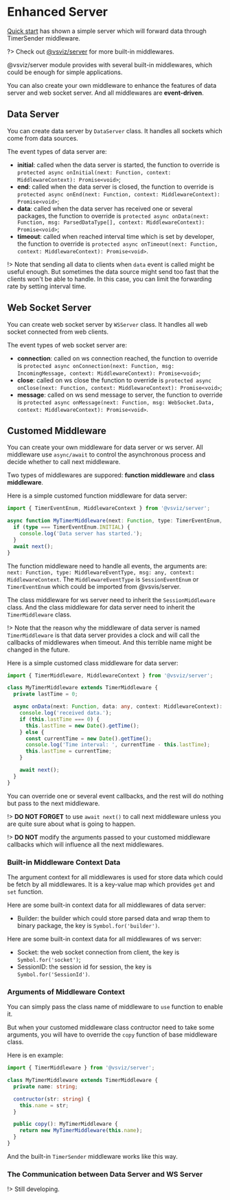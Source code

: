 # Enhanced Server

[Quick start](quickstart.md) has shown a simple server which will forward data through TimerSender middleware.

?> Check out [@vsviz/server](server.md) for more built-in middlewares.

@vsviz/server module provides with several built-in middlewares, which could be enough for simple applications.

You can also create your own middleware to enhance the features of data server and web socket server. And all middlewares are **event-driven**.

## Data Server

You can create data server by `DataServer` class. It handles all sockets which come from data sources. 

The event types of data server are:
 - **initial**: called when the data server is started, the function to override is `protected async onInitial(next: Function, context: MiddlewareContext): Promise<void>`;
 - **end**: called when the data server is closed, the function to override is `protected async onEnd(next: Function, context: MiddlewareContext): Promise<void>`;
 - **data**: called when the data server has received one or several packages, the function to override is `protected async onData(next: Function, msg: ParsedDataType[], context: MiddlewareContext): Promise<void>`;
 - **timeout**: called when reached interval time which is set by developer, the function to override is `protected async onTimeout(next: Function, context: MiddlewareContext): Promise<void>`.

!> Note that sending all data to clients when `data` event is called might be useful enough. But sometimes the data source might send too fast that the clients won't be able to handle. In this case, you can limit the forwarding rate by setting interval time.

## Web Socket Server

You can create web socket server by `WSServer` class. It handles all web socket connected from web clients.

The event types of web socket server are: 
 - **connection**: called on ws connection reached, the function to override is `protected async onConnection(next: Function, msg: IncomingMessage, context: MiddlewareContext): Promise<void>`;
 - **close**: called on ws close the function to override is `protected async onClose(next: Function, context: MiddlewareContext): Promise<void>`;
 - **message**: called on ws send message to server, the function to override is `protected async onMessage(next: Function, msg: WebSocket.Data, context: MiddlewareContext): Promise<void>`.

## Customed Middleware

You can create your own middleware for data server or ws server. All middleware use `async/await` to control the asynchronous process and decide whether to call next middleware.

Two types of middlewares are suppored: **function middleware** and **class middleware**.

Here is a simple customed function middleware for data server:

```typescript
import { TimerEventEnum, MiddlewareContext } from '@vsviz/server';

async function MyTimerMiddleware(next: Function, type: TimerEventEnum, msg: any, context: MiddlewareContext): Promise<void> {
  if (type === TimerEventEnum.INITIAL) {
    console.log('Data server has started.');
  }
  await next();
}

``` 

The function middleware need to handle all events, the arguments are: `next: Function, type: MiddlewareEventType, msg: any, context: MiddlewareContext`.
The `MiddlewareEventType` is `SessionEventEnum` or `TimerEventEnum` which could be imported from @vsvis/server.

The class middleware for ws server need to inherit the `SessionMiddleware` class. 
And the class middleware for data server need to inherit the `TimerMiddleware` class.

!> Note that the reason why the middleware of data server is named `TimerMiddleware` is that data server provides a clock and will call the callbacks of middlewares when timeout. And this terrible name might be changed in the future.

Here is a simple customed class middleware for data server: 

```typescript
import { TimerMiddleware, MiddlewareContext } from '@vsviz/server';

class MyTimerMiddleware extends TimerMiddleware {
  private lastTime = 0;

  async onData(next: Function, data: any, context: MiddlewareContext): Promise<void> {
    console.log('received data.');
    if (this.lastTime === 0) {
      this.lastTime = new Date().getTime();
    } else {
      const currentTime = new Date().getTime();
      console.log('Time interval: ', currentTime - this.lastTime);
      this.lastTime = currentTime;
    }

    await next();
  }
}
```

You can override one or several event callbacks, and the rest will do nothing but pass to the next middleware.

!> **DO NOT FORGET** to use `await next()` to call next middleware unless you are quite sure about what is going to happen.

!> **DO NOT** modify the arguments passed to your customed middleware callbacks which will influence all the next middlewares.

### Built-in Middleware Context Data

The argument context for all middlewares is used for store data which could be fetch by all middlewares. It is a key-value map which provides `get` and `set` function. 

Here are some built-in context data for all middlewares of data server:
 - Builder: the builder which could store parsed data and wrap them to binary package, the key is `Symbol.for('builder')`.

Here are some built-in context data for all middlewares of ws server:
 - Socket: the web socket connection from client, the key is `Symbol.for('socket')`;
 - SessionID: the session id for session, the key is `Symbol.for('SessionId')`.

### Arguments of Middleware Context

You can simply pass the class name of middleware to `use` function to enable it. 

But when your customed middleware class contructor need to take some arguments, you will have to override the `copy` function of base middleware class.

Here is en example:

```typescript
import { TimerMiddleware } from '@vsviz/server';

class MyTimerMiddleware extends TimerMiddleware {
  private name: string;

  contructor(str: string) {
    this.name = str;
  }

  public copy(): MyTimerMiddleware {
    return new MyTimerMiddleware(this.name);
  }
}
```

And the built-in `TimerSender` middleware works like this way.

### The Communication between Data Server and WS Server

!> Still developing.
